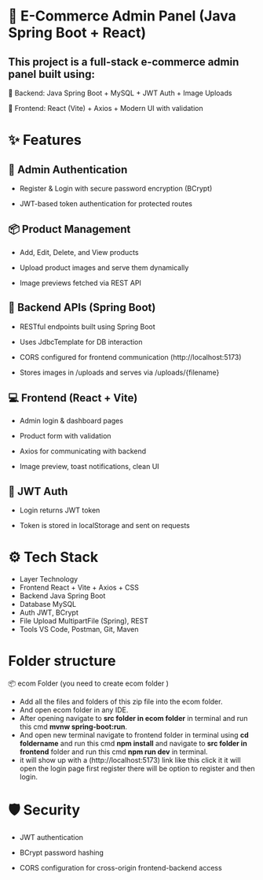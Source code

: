 # 🛒 E-Commerce Admin Panel (Java Spring Boot + React)
## This project is a full-stack e-commerce admin panel built using:

🧠 Backend: Java Spring Boot + MySQL + JWT Auth + Image Uploads

🎨 Frontend: React (Vite) + Axios + Modern UI with validation

# ✨ Features
## 👤 Admin Authentication
- Register & Login with secure password encryption (BCrypt)

- JWT-based token authentication for protected routes

## 📦 Product Management
- Add, Edit, Delete, and View products

- Upload product images and serve them dynamically

- Image previews fetched via REST API

## 📡 Backend APIs (Spring Boot)
- RESTful endpoints built using Spring Boot

- Uses JdbcTemplate for DB interaction

- CORS configured for frontend communication (http://localhost:5173)

- Stores images in /uploads and serves via /uploads/{filename}

## 💻 Frontend (React + Vite)
- Admin login & dashboard pages

- Product form with validation

- Axios for communicating with backend

- Image preview, toast notifications, clean UI

## 🔐 JWT Auth
- Login returns JWT token

- Token is stored in localStorage and sent on requests

# ⚙️ Tech Stack
- Layer	Technology
- Frontend	React + Vite + Axios + CSS
- Backend	Java Spring Boot
- Database	MySQL
- Auth	JWT, BCrypt
- File Upload	MultipartFile (Spring), REST
- Tools	VS Code, Postman, Git, Maven
# Folder structure
📦 ecom Folder (you need to create ecom folder )
  - Add all the files and folders of this zip file into the ecom folder.
  - And open ecom folder in any IDE.
  - After opening navigate to **src folder in ecom folder** in terminal and run this cmd **mvnw spring-boot:run**.
  - And open new terminal navigate to frontend folder in terminal using **cd foldername** and run this cmd **npm install** and navigate to **src folder in frontend** folder and run this cmd **npm run dev** in terminal.
  - it will show up with a (http://localhost:5173) link like this click it it will open the login page first register there will be option to register and then login.
# 🛡 Security
- JWT authentication

- BCrypt password hashing

- CORS configuration for cross-origin frontend-backend access

